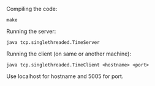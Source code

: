

Compiling the code:

	make

Running the server:

	java tcp.singlethreaded.TimeServer 

Running the client (on same or another machine):

	java tcp.singlethreaded.TimeClient <hostname> <port>

Use localhost for hostname and 5005 for port.
